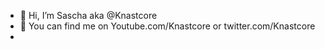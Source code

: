- 👋 Hi, I’m Sascha aka @Knastcore
- 👀 You can find me on Youtube.com/Knastcore or twitter.com/Knastcore
- 

<!---
Knastcore/Knastcore is a ✨ special ✨ repository because its `README.md` (this file) appears on your GitHub profile.
You can click the Preview link to take a look at your changes.
--->
